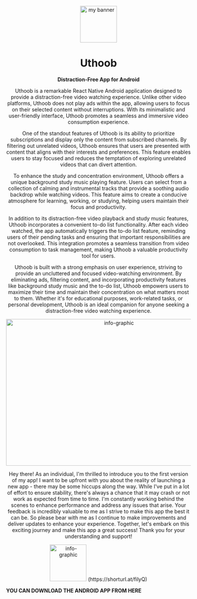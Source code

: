 <p align="center">
  <img width="100" height="100" src="https://user-images.githubusercontent.com/34737632/248528935-62d966dd-ae68-43e3-9803-aea60a144def.png" alt="my banner">
</p>

<h1 align="center">Uthoob</h1>

<p align="center"><strong>Distraction-Free App for Android</strong></p>

<p align="center">
  Uthoob is a remarkable React Native Android application designed to provide a distraction-free video watching experience. Unlike other video platforms, Uthoob does not play ads within the app, allowing users to focus on their selected content without interruptions. With its minimalistic and user-friendly interface, Uthoob promotes a seamless and immersive video consumption experience.
</p>

<p align="center">
  One of the standout features of Uthoob is its ability to prioritize subscriptions and display only the content from subscribed channels. By filtering out unrelated videos, Uthoob ensures that users are presented with content that aligns with their interests and preferences. This feature enables users to stay focused and reduces the temptation of exploring unrelated videos that can divert attention.
</p>

<p align="center">
  To enhance the study and concentration environment, Uthoob offers a unique background study music playing feature. Users can select from a collection of calming and instrumental tracks that provide a soothing audio backdrop while watching videos. This feature aims to create a conducive atmosphere for learning, working, or studying, helping users maintain their focus and productivity.
</p>

<p align="center">
  In addition to its distraction-free video playback and study music features, Uthoob incorporates a convenient to-do list functionality. After each video watched, the app automatically triggers the to-do list feature, reminding users of their pending tasks and ensuring that important responsibilities are not overlooked. This integration promotes a seamless transition from video consumption to task management, making Uthoob a valuable productivity tool for users.
</p>

<p align="center">
  Uthoob is built with a strong emphasis on user experience, striving to provide an uncluttered and focused video-watching environment. By eliminating ads, filtering content, and incorporating productivity features like background study music and the to-do list, Uthoob empowers users to maximize their time and maintain their concentration on what matters most to them. Whether it's for educational purposes, work-related tasks, or personal development, Uthoob is an ideal companion for anyone seeking a distraction-free video watching experience.
</p>

<p align="center">
  <img width="600" height="400" src="https://user-images.githubusercontent.com/34737632/248529798-5e90d130-ae9a-421a-9a67-05f97b3e80ad.png" alt="info-graphic">
</p>

<p align="center">
  Hey there! As an individual, I'm thrilled to introduce you to the first version of my app! I want to be upfront with you about the reality of launching a new app - there may be some hiccups along the way. While I've put in a lot of effort to ensure stability, there's always a chance that it may crash or not work as expected from time to time. I'm constantly working behind the scenes to enhance performance and address any issues that arise. Your feedback is incredibly valuable to me as I strive to make this app the best it can be. So please bear with me as I continue to make improvements and deliver updates to enhance your experience. Together, let's embark on this exciting journey and make this app a great success! Thank you for your understanding and support!
</p>

<p align="center">
  
  <img width="100" height="100" src="https://user-images.githubusercontent.com/34737632/250367610-f8367067-8f53-498d-96f7-96ed6d956bc8.png" alt="info-graphic">
  (https://shorturl.at/filyQ)
  
  **YOU CAN DOWNLOAD THE ANDROID APP FROM HERE**
</p>

